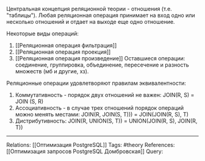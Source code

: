 Центральная концепция реляционной теории - отношения (т.е. "таблицы"). 
Любая реляционная операция принимает на вход одно или несколько отношений и отдает на выходе еще одно отношение. 

Некоторые виды операций:
1. [[Реляционная операция фильтрация]]
2. [[Реляционная операция проекция]]
3. [[Реляционная операция произведение]]
Оставшиеся операции: соединение, группировка, объединение, пересечение и разность множеств (мб и другие, хз). 

Реляционные операции удовлетворяют правилам эквивалентности:
1. Коммутативность - порядок двух отношений не важен: JOIN(R, S) = JOIN (S, R)
2. Ассоциативность - в случае трех отношений порядок операций можно менять местами: JOIN(R, JOIN(S, T))) = JOIN(JOIN(R, S), T)
3. Дистрибутивность: JOIN(R, UNION(S, T)) = UNION(JOIN(R, S), JOIN(R, T))

___
Relations: [[Оптимизация PostgreSQL]] 
Tags: #theory 
References: [[Оптимизация запросов PostgreSQL Домбровская]] 
Query: 